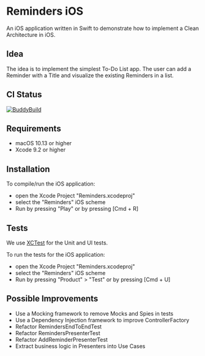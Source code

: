 # Reminders iOS

An iOS application written in Swift to demonstrate how to implement a Clean Architecture in iOS.

## Idea

The idea is to implement the simplest To-Do List app. The user can add a Reminder with a Title and visualize the existing Reminders in a list.

## CI Status

[![BuddyBuild](https://dashboard.buddybuild.com/api/statusImage?appID=5a2ecd23fa115200016a72b8&branch=master&build=latest)](https://dashboard.buddybuild.com/apps/5a2ecd23fa115200016a72b8/build/latest?branch=master)

## Requirements

* macOS 10.13 or higher
* Xcode 9.2 or higher

## Installation

To compile/run the iOS application:
* open the Xcode Project "Reminders.xcodeproj"
* select the "Reminders" iOS scheme
* Run by pressing "Play" or by pressing [Cmd + R]

## Tests

We use [XCTest](https://developer.apple.com/documentation/xctest) for the Unit and UI tests.

To run the tests for the iOS application:
* open the Xcode Project "Reminders.xcodeproj"
* select the "Reminders" iOS scheme
* Run by pressing "Product" > "Test" or by pressing [Cmd + U]

## Possible Improvements

* Use a Mocking framework to remove Mocks and Spies in tests
* Use a Dependency Injection framework to improve ControllerFactory
* Refactor RemindersEndToEndTest
* Refactor RemindersPresenterTest
* Refactor AddReminderPresenterTest
* Extract business logic in Presenters into Use Cases
